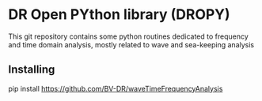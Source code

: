 # DR Open PYthon library (DROPY)

This git repository contains some python routines dedicated to frequency and time domain analysis, mostly related to wave and sea-keeping analysis

## Installing

pip install https://github.com/BV-DR/waveTimeFrequencyAnalysis